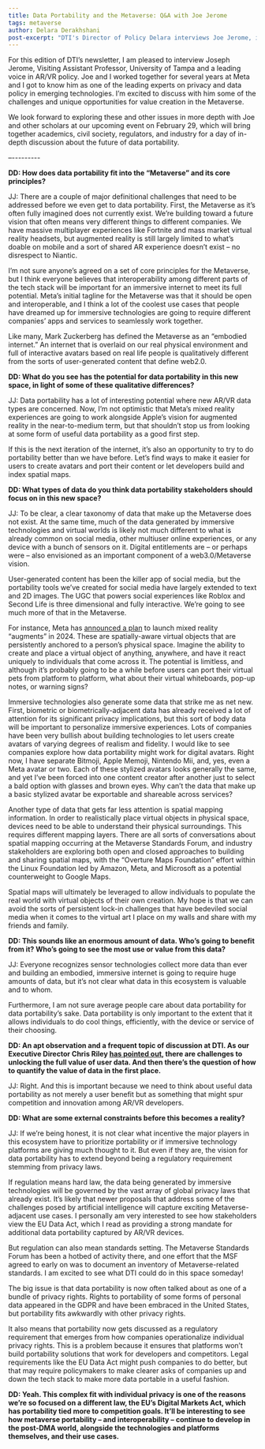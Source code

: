 ```yaml
---
title: Data Portability and the Metaverse: Q&A with Joe Jerome
tags: metaverse
author: Delara Derakhshani
post-excerpt: "DTI's Director of Policy Delara interviews Joe Jerome, in advance of DTI's future event showcasing Joe and other scholars writing on portability."
---
```


For this edition of DTI’s newsletter, I am pleased to interview Joseph Jerome, Visiting Assistant Professor, University of Tampa and a leading voice in AR/VR policy. Joe and I worked together for several years at Meta and I got to know him as one of the leading experts on privacy and data policy in emerging technologies. I’m excited to discuss with him some of the challenges and unique opportunities for value creation in the Metaverse.

We look forward to exploring these and other issues in more depth with Joe and other scholars at our upcoming event on February 29, which will bring together academics, civil society, regulators, and industry for a day of in-depth discussion about the future of data portability.

–---------

**DD: How does data portability fit into the “Metaverse” and its core principles?**

JJ: There are a couple of major definitional challenges that need to be addressed before we even get to data portability. First, the Metaverse as it’s often fully imagined does not currently exist. We’re building toward a future vision that often means very different things to different companies. We have massive multiplayer experiences like Fortnite and mass market virtual reality headsets, but augmented reality is still largely limited to what’s doable on mobile and a sort of shared AR experience doesn’t exist – no disrespect to Niantic. 

I’m not sure anyone’s agreed on a set of core principles for the Metaverse, but I think everyone believes that interoperability among different parts of the tech stack will be important for an immersive internet to meet its full potential. Meta’s initial tagline for the Metaverse was that it should be open and interoperable, and I think a lot of the coolest use cases that people have dreamed up for immersive technologies are going to require different companies’ apps and services to seamlessly work together. 

Like many, Mark Zuckerberg has defined the Metaverse as an “embodied internet.” An internet that is overlaid on our real physical environment and full of interactive avatars based on real life people is qualitatively different from the sorts of user-generated content that define web2.0. 

**DD: What do you see has the potential for data portability in this new space, in light of some of these qualitative differences?**

JJ: Data portability has a lot of interesting potential where new AR/VR data types are concerned. Now, I’m not optimistic that Meta’s mixed reality experiences are going to work alongside Apple’s vision for augmented reality in the near-to-medium term, but that shouldn’t stop us from looking at some form of useful data portability as a good first step. 

If this is the next iteration of the internet, it’s also an opportunity to try to do portability better than we have before. Let’s find ways to make it easier for users to create avatars and port their content or let developers build and index spatial maps.

**DD: What types of data do you think data portability stakeholders should focus on in this new space?**

JJ: To be clear, a clear taxonomy of data that make up the Metaverse does not exist. At the same time, much of the data generated by immersive technologies and virtual worlds is likely not much different to what is already common on social media, other multiuser online experiences, or any device with a bunch of sensors on it. Digital entitlements are – or perhaps were – also envisioned as an important component of a web3.0/Metaverse vision. 

User-generated content has been the killer app of social media, but the portability tools we’ve created for social media have largely extended to text and 2D images. The UGC that powers social experiences like Roblox and Second Life is three dimensional and fully interactive. We’re going to see much more of that in the Metaverse. 

For instance, Meta has [announced a plan](https://www.uploadvr.com/quest-3-augments/) to launch mixed reality “augments” in 2024. These are spatially-aware virtual objects that are persistently anchored to a person’s physical space. Imagine the ability to create and place a virtual object of anything, anywhere, and have it react uniquely to individuals that come across it. The potential is limitless, and although it’s probably going to be a while before users can port their virtual pets from platform to platform, what about their virtual whiteboards, pop-up notes, or warning signs?

Immersive technologies also generate some data that strike me as net new. First, biometric or biometrically-adjacent data has already received a lot of attention for its significant privacy implications, but this sort of body data will be important to personalize immersive experiences. Lots of companies have been very bullish about building technologies to let users create avatars of varying degrees of realism and fidelity. I would like to see companies explore how data portability might work for digital avatars. Right now, I have separate Bitmoji, Apple Memoji, Nintendo Mii, and, yes, even a Meta avatar or two. Each of these stylized avatars looks generally the same, and yet I’ve been forced into one content creator after another just to select a bald option with glasses and brown eyes. Why can’t the data that make up a basic stylized avatar be exportable and shareable across services? 

Another type of data that gets far less attention is spatial mapping information. In order to realistically place virtual objects in physical space, devices need to be able to understand their physical surroundings. This requires different mapping layers. There are all sorts of conversations about spatial mapping occurring at the Metaverse Standards Forum, and industry stakeholders are exploring both open and closed approaches to building and sharing spatial maps, with the “Overture Maps Foundation” effort within the Linux Foundation led by Amazon, Meta, and Microsoft as a potential counterweight to Google Maps.

Spatial maps will ultimately be leveraged to allow individuals to populate the real world with virtual objects of their own creation. My hope is that we can avoid the sorts of persistent lock-in challenges that have bedeviled social media when it comes to the virtual art I place on my walls and share with my friends and family.

**DD: This sounds like an enormous amount of data. Who’s going to benefit from it? Who’s going to see the most use or value from this data?**

JJ: Everyone recognizes sensor technologies collect more data than ever and building an embodied, immersive internet is going to require huge amounts of data, but it’s not clear what data in this ecosystem is valuable and to whom. 

Furthermore, I am not sure average people care about data portability for data portability’s sake. Data portability is only important to the extent that it allows individuals to do cool things, efficiently, with the device or service of their choosing. 

**DD: An apt observation and a frequent topic of discussion at DTI. As our Executive Director Chris Riley [has pointed out](https://dtinit.org/blog/2023/07/01/measure-the-value), there are challenges to unlocking the full value of user data. And then there’s the question of how to quantify the value of data in the first place.**

JJ: Right. And this is important because we need to think about useful data portability as not merely a user benefit but as something that might spur competition and innovation among AR/VR developers.

**DD: What are some external constraints before this becomes a reality?**

JJ: If we’re being honest, it is not clear what incentive the major players in this ecosystem have to prioritize portability or if immersive technology platforms are giving much thought to it. But even if they are, the vision for data portability has to extend beyond being a regulatory requirement stemming from privacy laws. 

If regulation means hard law, the data being generated by immersive technologies will be governed by the vast array of global privacy laws that already exist. It’s likely that newer proposals that address some of the challenges posed by artificial intelligence will capture exciting Metaverse-adjacent use cases. I personally am very interested to see how stakeholders view the EU Data Act, which I read as providing a strong mandate for additional data portability captured by AR/VR devices. 

But regulation can also mean standards setting. The Metaverse Standards Forum has been a hotbed of activity there, and one effort that the MSF agreed to early on was to document an inventory of Metaverse-related standards. I am excited to see what DTI could do in this space someday!

The big issue is that data portability is now often talked about as one of a bundle of privacy rights. Rights to portability of some forms of personal data appeared in the GDPR and have been embraced in the United States, but portability fits awkwardly with other privacy rights. 

It also means that portability now gets discussed as a regulatory requirement that emerges from how companies operationalize individual privacy rights. This is a problem because it ensures that platforms won’t build portability solutions that work for developers and competitors. Legal requirements like the EU Data Act might push companies to do better, but that may require policymakers to make clearer asks of companies up and down the tech stack to make more data portable in a useful fashion.  

**DD: Yeah. This complex fit with individual privacy is one of the reasons we’re so focused on a different law, the EU’s Digital Markets Act, which has portability tied more to competition goals. It’ll be interesting to see how metaverse portability – and interoperability – continue to develop in the post-DMA world, alongside the technologies and platforms themselves, and their use cases.**

